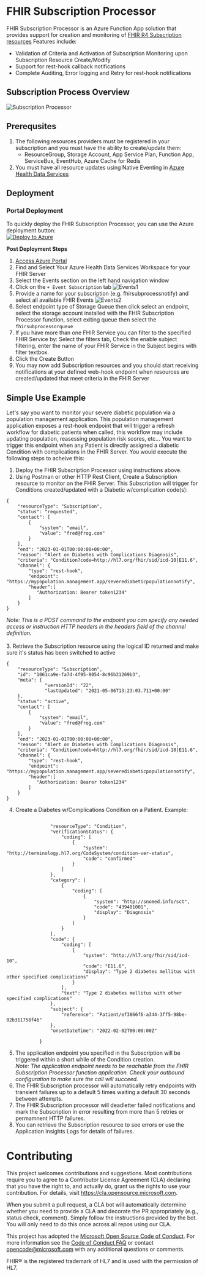 # FHIR Subscription Processor

FHIR Subscription Processor is an Azure Function App solution that provides support for creation and monitoring of [FHIR R4 Subscription resources](https://build.fhir.org/subscription.html) Features include:
 + Validation of Criteria and Activation of Subscription Monitoring upon Subscription Resource Create/Modify 
 + Support for rest-hook callback notifications
 + Complete Auditing, Error logging and Retry for rest-hook notifications 

## Subscription Process Overview
![Subscription Processor](./docs/images/sequence.png)

## Prerequsites
1. The following resources providers must be registered in your subscription and you must have the ability to create/update them:
   + ResourceGroup, Storage Account, App Service Plan, Function App, ServiceBus, EventHub, Azure Cache for Redis
2. You must have all resource updates using Native Eventing in [Azure Health Data Services](https://learn.microsoft.com/en-us/azure/healthcare-apis/events/)

## Deployment

### Portal Deployment
To quickly deploy the FHIR Subscription Processor, you can use the Azure deployment button:</br> 
[![Deploy to Azure](https://aka.ms/deploytoazurebutton)](https://portal.azure.com/#create/Microsoft.Template/uri/https%3A%2F%2Fraw.githubusercontent.com%2Fsordahl-ga%2FFHIRSubscriptionProcessor%2Fmaster%2Fscripts%2Ffhirsubprocessor.json/createUIDefinitionUri/https%3A%2F%2Fraw.githubusercontent.com%2Fsordahl-ga%2FFHIRSubscriptionProcessor%2Fmaster%2Fscripts%2FcreateUiDefinition.json)

<B>Post Deployment Steps</B>
1. [Access Azure Portal](https://portal.azure.com)
2. Find and Select Your Azure Health Data Services Workspace for your FHIR Server
3. Select the Events section on the left hand navigation window
4. Click on the ```+ Event Subscription``` tab
![Events1](./docs/images/neventsetup1.png)
5. Provide a name for your subscription (e.g. fhirsubprocessnotify) and select all available FHIR Events
![Events2](./docs/images/neventsetup2.png)
6. Select endpoint type of Storage Queue then click select an endpoint, select the storage account installed with the FHIR Subscription Processor function, select exiting queue then select the ```fhirsubprocessorqueue```
7. If you have more than one FHIR Service you can filter to the specified FHIR Service by: Select the filters tab, Check the enable subject filtering, enter the name of your FHIR Service in the Subject begins with filter textbox.  
8. Click the Create Button
9. You may now add Subscription resources and you should start receiving notifications at your defined web-hook endpoint when resources are created/updated that meet criteria in the FHIR Server  

## Simple Use Example
Let's say you want to monitor your severe diabetic population via a population management application.  This population management application exposes a rest-hook endpoint that will trigger a refresh workflow for diabetic patients when called, this workflow may include updating population, reasessing population risk scores, etc... You want to trigger this endpoint when any Patient is directly assigned a diabetic Condition with complications in the FHIR Server. You would execute the following steps to acheive this:</br>
1. Deploy the FHIR Subscription Processor using instructions above.
2. Using Postman or other HTTP Rest Client, Create a Subscription resource to monitor on the FHIR Server. This Subscription will trigger for Conditions created/updated with a Diabetic w/complication code(s):
```
{
    "resourceType": "Subscription",
    "status": "requested",
    "contact": [
        {
            "system": "email",
            "value": "fred@frog.com"
        }
    ],
    "end": "2023-01-01T00:00:00+00:00",
    "reason": "Alert on Diabetes with Complications Diagnosis",
    "criteria": "Condition?code=http://hl7.org/fhir/sid/icd-10|E11.6",
    "channel": {
        "type": "rest-hook",
        "endpoint": "https://mypopulation.management.app/severediabeticpopulationnotify",
        "header":[
           "Authorization: Bearer token1234"
        ]
    }
}
``` 
<I>Note: This is a POST command to the endpoint you can specify any needed access or instruction HTTP headers in the headers field of the channel definition.</I></br></br> 
3. Retrieve the Subscription resource using the logical ID returned and make sure it's status has been switched to active
```
{
    "resourceType": "Subscription",
    "id": "1061ca9e-fa7d-4f95-8054-8c96b31269b3",
    "meta": {
              "versionId": "22",
              "lastUpdated": "2021-05-06T13:23:03.711+00:00"
    },
    "status": "active",
    "contact": [
        {
            "system": "email",
            "value": "fred@frog.com"
        }
    ],
    "end": "2023-01-01T00:00:00+00:00",
    "reason": "Alert on Diabetes with Complications Diagnosis",
    "criteria": "Condition?code=http://hl7.org/fhir/sid/icd-10|E11.6",
    "channel": {
        "type": "rest-hook",
        "endpoint": "https://mypopulation.management.app/severediabeticpopulationnotify",
        "header":[
           "Authorization: Bearer token1234"
        ]
    }
}
```
4. Create a Diabetes w/Complications Condition on a Patient. Example:
```

                "resourceType": "Condition",
                "verificationStatus": {
                    "coding": [
                        {
                            "system": "http://terminology.hl7.org/CodeSystem/condition-ver-status",
                            "code": "confirmed"
                        }
                    ]
                },
                "category": [
                    {
                        "coding": [
                            {
                                "system": "http://snomed.info/sct",
                                "code": "439401001",
                                "display": "Diagnosis"
                            }
                        ]
                    }
                ],
                "code": {
                    "coding": [
                        {
                            "system": "http://hl7.org/fhir/sid/icd-10",
                            "code": "E11.6",
                            "display": "Type 2 diabetes mellitus with other specified complications"
                        }
                    ],
                    "text": "Type 2 diabetes mellitus with other specified complications"
                },
                "subject": {
                    "reference": "Patient/ef3866f6-a344-3ff5-98be-02b311758f46"
                },
                "onsetDateTime": "2022-02-02T00:00:00Z"
                
            }
```
5. The application endpoint you specified in the Subscription will be triggered within a short while of the Condition creation.
</br><I>Note: The application endpoint needs to be reachable from the FHIR Subscription Processor function application. Check your outbound configuration to make sure the call will succeed.</I>
6. The FHIR Subscription processor will automatically retry endpoints with transient failures up to a default 5 times waiting a default 30 seconds between attempts.
7. The FHIR Subscription processor will deadletter failed notifications and mark the Subscription in error resulting from more than 5 retries or permamnent HTTP failures.  
8. You can retrieve the Subscription resource to see errors or use the Application Insights Logs for details of failures.
  
# Contributing

This project welcomes contributions and suggestions.  Most contributions require you to agree to a
Contributor License Agreement (CLA) declaring that you have the right to, and actually do, grant us
the rights to use your contribution. For details, visit https://cla.opensource.microsoft.com.

When you submit a pull request, a CLA bot will automatically determine whether you need to provide
a CLA and decorate the PR appropriately (e.g., status check, comment). Simply follow the instructions
provided by the bot. You will only need to do this once across all repos using our CLA.

This project has adopted the [Microsoft Open Source Code of Conduct](https://opensource.microsoft.com/codeofconduct/).
For more information see the [Code of Conduct FAQ](https://opensource.microsoft.com/codeofconduct/faq/) or
contact [opencode@microsoft.com](mailto:opencode@microsoft.com) with any additional questions or comments.

FHIR® is the registered trademark of HL7 and is used with the permission of HL7.
